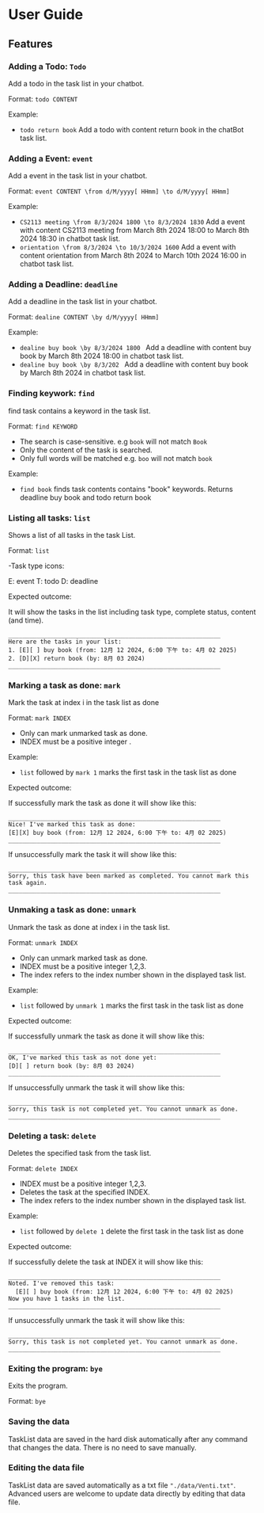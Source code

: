 # User Guide

## Features 


### Adding a Todo: `Todo`

Add a todo in the task list in your chatbot.

Format: `todo CONTENT`

Example:

- `todo return book` Add a todo with content return book in the chatBot task list.

### Adding a Event: `event`

Add a event in the task list in your chatbot.

Format: `event CONTENT \from d/M/yyyy[ HHmm] \to d/M/yyyy[ HHmm]`

Example:

- `CS2113 meeting \from 8/3/2024 1800 \to 8/3/2024 1830` Add a event with content CS2113 meeting from March 8th 2024 18:00 to March 8th 2024 18:30 in chatbot task list.
- `orientation \from 8/3/2024 \to 10/3/2024 1600`  Add a event with content orientation from March 8th 2024 to March 10th 2024 16:00 in chatbot task list.

### Adding a Deadline: `deadline`

Add a deadline in the task list in your chatbot.

Format: `dealine CONTENT \by d/M/yyyy[ HHmm]`

Example:

- `dealine buy book \by 8/3/2024 1800 ` Add a deadline with content buy book by March 8th 2024 18:00 in chatbot task list.
- `dealine buy book \by 8/3/202 `  Add a deadline with content buy book by March 8th 2024 in chatbot task list.
### Finding keywork: `find`

find task contains a keyword in the task list.

Format: `find KEYWORD`

- The search is case-sensitive. e.g `book` will not match `Book`
- Only the content of the task is searched.
- Only full words will be matched e.g. `boo` will not match `book`

Example:

- `find book` finds task contents contains "book" keywords. Returns deadline buy book and todo return book

### Listing all tasks: `list`

Shows a list of all tasks in the task List.

Format: `list`

-Task type icons: 

E: event T: todo D: deadline

Expected outcome:

It will show the tasks in the list including task type, complete status, content (and time).

```
____________________________________________________________
Here are the tasks in your list:
1. [E][ ] buy book (from: 12月 12 2024, 6:00 下午 to: 4月 02 2025)
2. [D][X] return book (by: 8月 03 2024)
____________________________________________________________

```

### Marking a task as done: `mark`

Mark the task at index i in the task list as done

Format: `mark INDEX`

- Only can mark unmarked task as done.
- INDEX must be a positive integer .

Example:

- `list` followed by `mark 1` marks the first task in the task list as done

Expected outcome:

If successfully mark the task as done it will show like this:

```
____________________________________________________________
Nice! I've marked this task as done:
[E][X] buy book (from: 12月 12 2024, 6:00 下午 to: 4月 02 2025)
____________________________________________________________
```
If unsuccessfully mark the task it will show like this:
```agsl
____________________________________________________________
Sorry, this task have been marked as completed. You cannot mark this task again.
____________________________________________________________
```

### Unmaking a task as done: `unmark`

Unmark the task as done at index i in the task list.

Format: `unmark INDEX`

- Only can unmark marked task as done.
- INDEX must be a positive integer 1,2,3.
- The index refers to the index number shown in the displayed task list.

Example:

- `list` followed by `unmark 1` marks the first task in the task list as done

Expected outcome:

If successfully unmark the task as done it will show like this:

```
____________________________________________________________
OK, I've marked this task as not done yet:
[D][ ] return book (by: 8月 03 2024)
____________________________________________________________
```
If unsuccessfully unmark the task it will show like this:
```agsl
____________________________________________________________
Sorry, this task is not completed yet. You cannot unmark as done.
____________________________________________________________
```

### Deleting a task: `delete`

Deletes the specified task from the task list.

Format: `delete INDEX`

- INDEX must be a positive integer 1,2,3.
- Deletes the task at the specified INDEX.
- The index refers to the index number shown in the displayed task list.

Example:

- `list` followed by `delete 1` delete the first task in the task list as done

Expected outcome:

If successfully delete the task at INDEX it will show like this:

```
____________________________________________________________
Noted. I've removed this task:
  [E][ ] buy book (from: 12月 12 2024, 6:00 下午 to: 4月 02 2025)
Now you have 1 tasks in the list.
____________________________________________________________
```
If unsuccessfully unmark the task it will show like this:
```agsl
____________________________________________________________
Sorry, this task is not completed yet. You cannot unmark as done.
____________________________________________________________
```

### Exiting the program: `bye`

Exits the program.

Format: `bye`

### Saving the data

TaskList data are saved in the hard disk automatically after any command that changes the data. There is no need to save manually.

### Editing the data file

TaskList data are saved automatically as a txt file `"./data/Venti.txt"`. Advanced users are welcome to update data directly by editing that data file.


